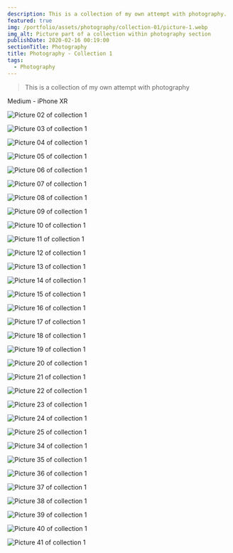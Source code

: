 ```yaml
---
description: This is a collection of my own attempt with photography.
featured: true
img: /portfolio/assets/photography/collection-01/picture-1.webp
img_alt: Picture part of a collection within photography section
publishDate: 2020-02-16 00:19:00
sectionTitle: Photography
title: Photography - Collection 1
tags:
  - Photography
---
```


> This is a collection of my own attempt with photography

Medium - iPhone XR

![Picture 02 of collection 1](../../../../public/assets/photography/collection-01/picture-2.webp)

![Picture 03 of collection 1](../../../../public/assets/photography/collection-01/picture-3.webp)

![Picture 04 of collection 1](../../../../public/assets/photography/collection-01/picture-4.webp)

![Picture 05 of collection 1](../../../../public/assets/photography/collection-01/picture-5.webp)

![Picture 06 of collection 1](../../../../public/assets/photography/collection-01/picture-6.webp)

![Picture 07 of collection 1](../../../../public/assets/photography/collection-01/picture-7.webp)

![Picture 08 of collection 1](../../../../public/assets/photography/collection-01/picture-8.webp)

![Picture 09 of collection 1](../../../../public/assets/photography/collection-01/picture-9.webp)

![Picture 10 of collection 1](../../../../public/assets/photography/collection-01/picture-10.webp)

![Picture 11 of collection 1](../../../../public/assets/photography/collection-01/picture-11.webp)

![Picture 12 of collection 1](../../../../public/assets/photography/collection-01/picture-12.webp)

![Picture 13 of collection 1](../../../../public/assets/photography/collection-01/picture-13.webp)

![Picture 14 of collection 1](../../../../public/assets/photography/collection-01/picture-14.webp)

![Picture 15 of collection 1](../../../../public/assets/photography/collection-01/picture-15.webp)

![Picture 16 of collection 1](../../../../public/assets/photography/collection-01/picture-16.webp)

![Picture 17 of collection 1](../../../../public/assets/photography/collection-01/picture-17.webp)

![Picture 18 of collection 1](../../../../public/assets/photography/collection-01/picture-18.webp)

![Picture 19 of collection 1](../../../../public/assets/photography/collection-01/picture-19.webp)

![Picture 20 of collection 1](../../../../public/assets/photography/collection-01/picture-20.webp)

![Picture 21 of collection 1](../../../../public/assets/photography/collection-01/picture-21.webp)

![Picture 22 of collection 1](../../../../public/assets/photography/collection-01/picture-22.webp)

![Picture 23 of collection 1](../../../../public/assets/photography/collection-01/picture-23.webp)

![Picture 24 of collection 1](../../../../public/assets/photography/collection-01/picture-24.webp)

![Picture 25 of collection 1](../../../../public/assets/photography/collection-01/picture-25.webp)

<!-- ![Picture 26 of collection 1](../../../../public/assets/photography/collection-01/picture-26.webp)

![Picture 27 of collection 1](../../../../public/assets/photography/collection-01/picture-27.webp)

![Picture 28 of collection 1](../../../../public/assets/photography/collection-01/picture-28.webp)

![Picture 29 of collection 1](../../../../public/assets/photography/collection-01/picture-29.webp)

![Picture 30 of collection 1](../../../../public/assets/photography/collection-01/picture-30.webp)

![Picture 31 of collection 1](../../../../public/assets/photography/collection-01/picture-31.webp)

![Picture 32 of collection 1](../../../../public/assets/photography/collection-01/picture-32.webp)

![Picture 33 of collection 1](../../../../public/assets/photography/collection-01/picture-33.webp) -->

![Picture 34 of collection 1](../../../../public/assets/photography/collection-01/picture-34.webp)

![Picture 35 of collection 1](../../../../public/assets/photography/collection-01/picture-35.webp)

![Picture 36 of collection 1](../../../../public/assets/photography/collection-01/picture-36.webp)

![Picture 37 of collection 1](../../../../public/assets/photography/collection-01/picture-37.webp)

![Picture 38 of collection 1](../../../../public/assets/photography/collection-01/picture-38.webp)

![Picture 39 of collection 1](../../../../public/assets/photography/collection-01/picture-39.webp)

![Picture 40 of collection 1](../../../../public/assets/photography/collection-01/picture-40.webp)

![Picture 41 of collection 1](../../../../public/assets/photography/collection-01/picture-41.webp)
